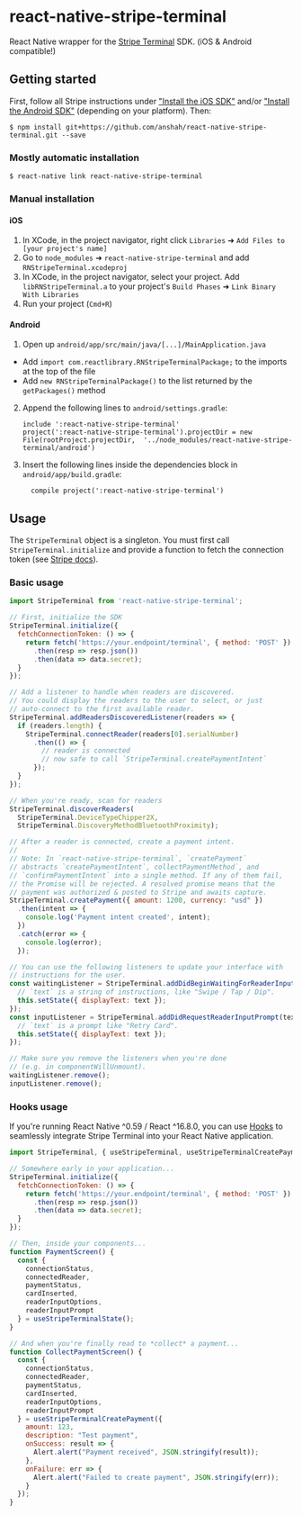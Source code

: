 # react-native-stripe-terminal

React Native wrapper for the [Stripe Terminal](https://stripe.com/docs/terminal/ios) SDK. (iOS & Android compatible!)

## Getting started

First, follow all Stripe instructions under ["Install the iOS SDK"](https://stripe.com/docs/terminal/sdk/ios#install) and/or ["Install the Android SDK"](https://stripe.com/docs/terminal/sdk/android#install) (depending on your platform). Then:

`$ npm install git+https://github.com/anshah/react-native-stripe-terminal.git --save`

### Mostly automatic installation

`$ react-native link react-native-stripe-terminal`

### Manual installation

#### iOS

1. In XCode, in the project navigator, right click `Libraries` ➜ `Add Files to [your project's name]`
2. Go to `node_modules` ➜ `react-native-stripe-terminal` and add `RNStripeTerminal.xcodeproj`
3. In XCode, in the project navigator, select your project. Add `libRNStripeTerminal.a` to your project's `Build Phases` ➜ `Link Binary With Libraries`
4. Run your project (`Cmd+R`)

#### Android

1. Open up `android/app/src/main/java/[...]/MainApplication.java`
  - Add `import com.reactlibrary.RNStripeTerminalPackage;` to the imports at the top of the file
  - Add `new RNStripeTerminalPackage()` to the list returned by the `getPackages()` method
2. Append the following lines to `android/settings.gradle`:
  	```
  	include ':react-native-stripe-terminal'
  	project(':react-native-stripe-terminal').projectDir = new File(rootProject.projectDir, 	'../node_modules/react-native-stripe-terminal/android')
  	```
3. Insert the following lines inside the dependencies block in `android/app/build.gradle`:
  	```
      compile project(':react-native-stripe-terminal')
  	```

## Usage

The `StripeTerminal` object is a singleton. You must first call `StripeTerminal.initialize` and provide a function to fetch the connection token (see [Stripe docs](https://stripe.com/docs/terminal/ios#connection-token)).

### Basic usage

```javascript
import StripeTerminal from 'react-native-stripe-terminal';

// First, initialize the SDK
StripeTerminal.initialize({
  fetchConnectionToken: () => {
    return fetch('https://your.endpoint/terminal', { method: 'POST' })
      .then(resp => resp.json())
      .then(data => data.secret);
  }
});

// Add a listener to handle when readers are discovered.
// You could display the readers to the user to select, or just
// auto-connect to the first available reader.
StripeTerminal.addReadersDiscoveredListener(readers => {
  if (readers.length) {
    StripeTerminal.connectReader(readers[0].serialNumber)
      .then(() => {
        // reader is connected
        // now safe to call `StripeTerminal.createPaymentIntent`
      });
  }
});

// When you're ready, scan for readers
StripeTerminal.discoverReaders(
  StripeTerminal.DeviceTypeChipper2X,
  StripeTerminal.DiscoveryMethodBluetoothProximity);

// After a reader is connected, create a payment intent.
// 
// Note: In `react-native-stripe-terminal`, `createPayment`
// abstracts `createPaymentIntent`, collectPaymentMethod`, and
// `confirmPaymentIntent` into a single method. If any of them fail,
// the Promise will be rejected. A resolved promise means that the
// payment was authorized & posted to Stripe and awaits capture.
StripeTerminal.createPayment({ amount: 1200, currency: "usd" })
  .then(intent => {
    console.log('Payment intent created', intent);
  })
  .catch(error => {
    console.log(error);
  });

// You can use the following listeners to update your interface with
// instructions for the user.
const waitingListener = StripeTerminal.addDidBeginWaitingForReaderInputListener(text => {
  // `text` is a string of instructions, like "Swipe / Tap / Dip".
  this.setState({ displayText: text });
});
const inputListener = StripeTerminal.addDidRequestReaderInputPrompt(text => {
  // `text` is a prompt like "Retry Card".
  this.setState({ displayText: text });
});

// Make sure you remove the listeners when you're done
// (e.g. in componentWillUnmount).
waitingListener.remove();
inputListener.remove();

```

### Hooks usage

If you're running React Native ^0.59 / React ^16.8.0, you can use [Hooks](https://reactjs.org/docs/hooks-intro.html) to seamlessly integrate Stripe Terminal into your React Native application. 

```javascript
import StripeTerminal, { useStripeTerminal, useStripeTerminalCreatePayment } from 'react-native-stripe-terminal';

// Somewhere early in your application...
StripeTerminal.initialize({
  fetchConnectionToken: () => {
    return fetch('https://your.endpoint/terminal', { method: 'POST' })
      .then(resp => resp.json())
      .then(data => data.secret);
  }
});

// Then, inside your components...
function PaymentScreen() {
  const {
    connectionStatus,
    connectedReader,
    paymentStatus,
    cardInserted,
    readerInputOptions,
    readerInputPrompt
  } = useStripeTerminalState();
}

// And when you're finally read to *collect* a payment...
function CollectPaymentScreen() {
  const {
    connectionStatus,
    connectedReader,
    paymentStatus,
    cardInserted,
    readerInputOptions,
    readerInputPrompt
  } = useStripeTerminalCreatePayment({
    amount: 123,
    description: "Test payment",
    onSuccess: result => {
      Alert.alert("Payment received", JSON.stringify(result));
    },
    onFailure: err => {
      Alert.alert("Failed to create payment", JSON.stringify(err));
    }
  });
}
```

  
